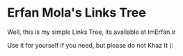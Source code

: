 # Erfan Mola's Links Tree
Well, this is my simple Links Tree, its available at ImErfan.ir

Use it for yourself if you need, but please do not Khaz It (: